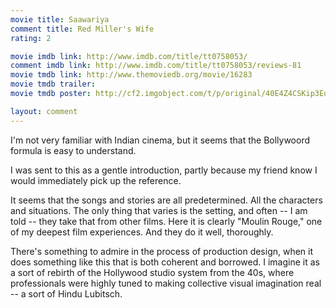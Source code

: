 ```yaml
---
movie title: Saawariya
comment title: Red Miller's Wife
rating: 2

movie imdb link: http://www.imdb.com/title/tt0758053/
comment imdb link: http://www.imdb.com/title/tt0758053/reviews-81
movie tmdb link: http://www.themoviedb.org/movie/16283
movie tmdb trailer: 
movie tmdb poster: http://cf2.imgobject.com/t/p/original/40E4Z4CSKip3EqNrabsEy2eOYWL.jpg

layout: comment
---
```


I'm not very familiar with Indian cinema, but it seems that the Bollywoord formula is easy to understand.

I was sent to this as a gentle introduction, partly because my friend know I would immediately pick up the reference.

It seems that the songs and stories are all predetermined. All the characters and situations. The only thing that varies is the setting, and often -- I am told -- they take that from other films. Here it is clearly "Moulin Rouge," one of my deepest film experiences. And they do it well, thoroughly. 

There's something to admire in the process of production design, when it does something like this that is both coherent and borrowed. I imagine it as a sort of rebirth of the Hollywood studio system from the 40s, where professionals were highly tuned to making collective visual imagination real -- a sort of Hindu Lubitsch.